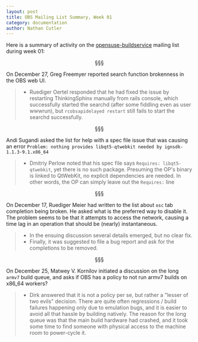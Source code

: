 ```yaml
---
layout: post
title: OBS Mailing List Summary, Week 01
category: documentation
author: Nathan Cutler
---
```


Here is a summary of activity on the
[opensuse-buildservice](http://lists.opensuse.org/opensuse-buildservice/)
mailing list during week 01:

<p align="center">§§§</p>

On December 27, Greg Freemyer reported search function brokenness in the 
OBS web UI. 
> * Ruediger Oertel responded that he had fixed the issue by 
> restarting ThinkingSphinx manually from rails console, which successfully
> started the searchd (after some fiddling even as user wwwrun), but
> `rcobsapidelayed restart` still fails to start the searchd successfully.

<p align="center">§§§</p>

Andi Sugandi asked the list for help with a spec file issue that was
causing an error `Problem: nothing provides libqt5-qtwebkit needed by
ignsdk-1.1.3-9.1.x86_64`
> * Dmitriy Perlow noted that his spec file says `Requires:
> libqt5-qtwebkit`, yet there is no such package. Presuming the OP's binary
> is linked to QtWebKit, no explicit dependencies are needed. In other
> words, the OP can simply leave out the `Requires:` line

<p align="center">§§§</p>

On December 17, Ruediger Meier had written to the list about `osc` tab
completion being broken. He asked what is the preferred way to disable
it. The problem seems to be that it attempts to access the network, 
causing a time lag in an operation that should be (nearly) instantaneous.
> * In the ensuing discussion several details emerged, but no clear fix.
> * Finally, it was suggested to file a bug report and ask for the 
> completions to be removed.

<p align="center">§§§</p>

On December 25, Matwey V. Kornilov initiated a discussion on the long
`armv7` build queue, and asks if OBS has a policy to not run armv7
builds on x86_64 workers?
> * Dirk answered that it is not a policy per se, but rather a "lesser
> of two evils" decision. There are quite often regressions / build
> failures happening only due to emulation bugs, and it is easier to avoid
> all that hassle by building natively. The reason for the long queue
> was that the main build hardware had crashed, and it took some time to
> find someone with physical access to the machine room to power-cycle it.

